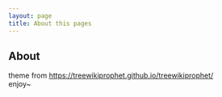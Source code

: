 ```yaml
---
layout: page
title: About this pages
---
```

## About
theme from <https://treewikiprophet.github.io/treewikiprophet/>  
enjoy~
